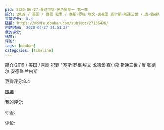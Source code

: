 ```yaml
---
pid: 2020-06-27-看过电影-黑色星期一 第一季
简介: 2019 / 美国 / 喜剧 犯罪 / 塞斯·罗根 埃文·戈德堡 查尔斯·斯通三世 / 唐·钱德尔 安德鲁·兰内斯
豆瓣评分: '8.4'
链接: https://movie.douban.com/subject/27135496/
创建时间: '2020-06-27 21:51:27'
我的评分:
标签:
评论:
tags: [douban]
categories: [timeline]
---
```

简介:2019 / 美国 / 喜剧 犯罪 / 塞斯·罗根 埃文·戈德堡 查尔斯·斯通三世 / 唐·钱德尔 安德鲁·兰内斯

豆瓣评分:8.4

[链接](https://movie.douban.com/subject/27135496/)

我的评分:

标签:

评论:

